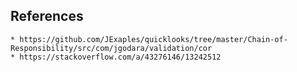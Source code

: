 ## References
	* https://github.com/JExaples/quicklooks/tree/master/Chain-of-Responsibility/src/com/jgodara/validation/cor
	* https://stackoverflow.com/a/43276146/13242512
	